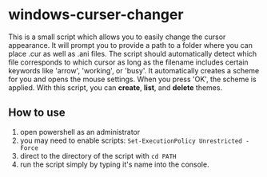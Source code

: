 # windows-curser-changer
This is a small script which allows you to easily change the cursor appearance. It will prompt you to provide a path to a folder where you can place .cur as well as .ani files. The script should automatically detect which file corresponds to which cursor as long as the filename includes certain keywords like 'arrow', 'working', or 'busy'. It automatically creates a scheme for you and opens the mouse settings. When you press 'OK', the scheme is applied. With this script, you can **create**, **list**, and **delete** themes.

## How to use
1. open powershell as an administrator
2. you may need to enable scripts: `Set-ExecutionPolicy Unrestricted -Force`
3. direct to the directory of the script with `cd PATH`
4. run the script simply by typing it's name into the console.
